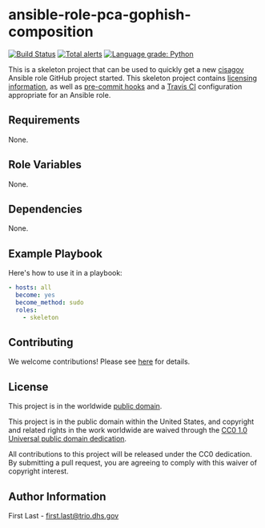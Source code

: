 # ansible-role-pca-gophish-composition #

[![Build Status](https://travis-ci.com/cisagov/ansible-role-pca-gophish-composition.svg?branch=develop)](https://travis-ci.com/cisagov/ansible-role-pca-gophish-composition)
[![Total alerts](https://img.shields.io/lgtm/alerts/g/cisagov/ansible-role-pca-gophish-composition.svg?logo=lgtm&logoWidth=18)](https://lgtm.com/projects/g/cisagov/ansible-role-pca-gophish-composition/alerts/)
[![Language grade: Python](https://img.shields.io/lgtm/grade/python/g/cisagov/ansible-role-pca-gophish-composition.svg?logo=lgtm&logoWidth=18)](https://lgtm.com/projects/g/cisagov/ansible-role-pca-gophish-composition/context:python)

This is a skeleton project that can be used to quickly get a new
[cisagov](https://github.com/cisagov) Ansible role GitHub project
started.  This skeleton project contains [licensing
information](LICENSE.md), as well as [pre-commit
hooks](https://pre-commit.com) and a [Travis
CI](https://travis-ci.com) configuration appropriate for an Ansible
role.

## Requirements ##

None.

## Role Variables ##

None.

## Dependencies ##

None.

## Example Playbook ##

Here's how to use it in a playbook:

```yaml
- hosts: all
  become: yes
  become_method: sudo
  roles:
    - skeleton
```

## Contributing ##

We welcome contributions!  Please see [here](CONTRIBUTING.md) for
details.

## License ##

This project is in the worldwide [public domain](LICENSE.md).

This project is in the public domain within the United States, and
copyright and related rights in the work worldwide are waived through
the [CC0 1.0 Universal public domain
dedication](https://creativecommons.org/publicdomain/zero/1.0/).

All contributions to this project will be released under the CC0
dedication. By submitting a pull request, you are agreeing to comply
with this waiver of copyright interest.

## Author Information ##

First Last - <first.last@trio.dhs.gov>
